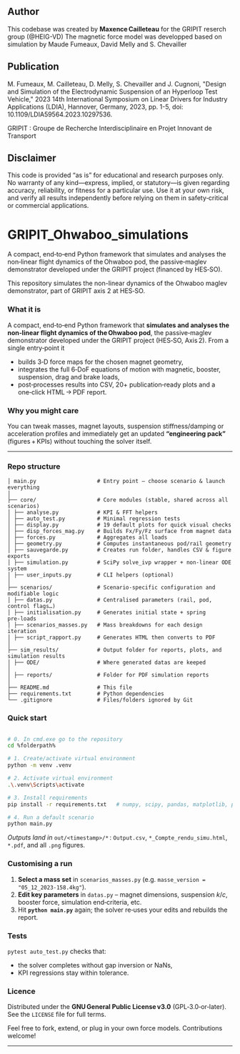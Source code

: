 ## **Author**  
This codebase was created by **Maxence Cailleteau** for the GRIPIT reserch group (@HEIG-VD)
The magnetic force model was developped based on simulation by Maude Fumeaux, David Melly and S. Chevailler

## **Publication**
M. Fumeaux, M. Cailleteau, D. Melly, S. Chevailler and J. Cugnoni, "Design and Simulation of the Electrodynamic Suspension of an Hyperloop Test Vehicle," 2023 14th International Symposium on Linear Drivers for Industry Applications (LDIA), Hannover, Germany, 2023, pp. 1-5, doi: 10.1109/LDIA59564.2023.10297536.

GRIPIT : Groupe de Recherche Interdisciplinaire en Projet Innovant de Transport


## **Disclaimer**
This code is provided “as is” for educational and research purposes only. No warranty of any kind—express, implied, or statutory—is given regarding accuracy, reliability, or fitness for a particular use. Use it at your own risk, and verify all results independently before relying on them in safety‑critical or commercial applications.


# GRIPIT_Ohwaboo_simulations
A compact, end‑to‑end Python framework that simulates and analyses the non‑linear flight dynamics of the Ohwaboo pod, the passive‑maglev demonstrator developed under the GRIPIT project (financed by HES‑SO). 


This repository simulates the non-linear dynamics of the Ohwaboo maglev demonstrator, part of GRIPIT axis 2 at HES‑SO.


### What it is

A compact, end‑to‑end Python framework that **simulates and analyses the non‑linear flight dynamics of the Ohwaboo pod**, the passive‑maglev demonstrator developed under the GRIPIT project (HES‑SO, Axis 2). From a single entry‑point it

* builds 3‑D force maps for the chosen magnet geometry,
* integrates the full 6‑DoF equations of motion with magnetic, booster, suspension, drag and brake loads,
* post‑processes results into CSV, 20+ publication‑ready plots and a one‑click HTML → PDF report.

### Why you might care

You can tweak masses, magnet layouts, suspension stiffness/damping or acceleration profiles and immediately get an updated **“engineering pack”** (figures + KPIs) without touching the solver itself.

---

### Repo structure

```
│ main.py                   # Entry point – choose scenario & launch everything
│
├── core/                   # Core modules (stable, shared across all scenarios)
│ ├── analyse.py            # KPI & FFT helpers
│ ├── auto_test.py          # Minimal regression tests
│ ├── display.py            # 19 default plots for quick visual checks
│ ├── disp_forces_mag.py    # Builds Fx/Fy/Fz surface from magnet data
│ ├── forces.py             # Aggregates all loads
│ ├── geometry.py           # Computes instantaneous pod/rail geometry
│ ├── sauvegarde.py         # Creates run folder, handles CSV & figure exports
│ ├── simulation.py         # SciPy solve_ivp wrapper + non‑linear ODE system
│ ├── user_inputs.py        # CLI helpers (optional)
│
├── scenarios/              # Scenario-specific configuration and modifiable logic
│ ├── datas.py              # Centralised parameters (rail, pod, control flags…)
│ ├── initialisation.py     # Generates initial state + spring pre‑loads
│ ├── scenarios_masses.py   # Mass breakdowns for each design iteration
│ ├── script_rapport.py     # Generates HTML then converts to PDF
│
├── sim_results/            # Output folder for reports, plots, and simulation results
│ ├── ODE/                  # Where generated datas are keeped
│
│ ├── reports/              # Folder for PDF simulation reports
│
├── README.md               # This file
├── requirements.txt        # Python dependencies
└── .gitignore              # Files/folders ignored by Git
```

### Quick start

```bash

# 0. In cmd.exe go to the repository
cd %folderpath%

# 1. Create/activate virtual environment
python -m venv .venv

# 2. Activate virtual environment
.\.venv\Scripts\activate

# 3. Install requirements
pip install -r requirements.txt   # numpy, scipy, pandas, matplotlib, pdfkit…

# 4. Run a default scenario
python main.py
```

*Outputs land in* `out/<timestamp>/*` :
`Output.csv`, `*_Compte_rendu_simu.html`, `*.pdf`, and all `.png` figures.

### Customising a run

1. **Select a mass set** in `scenarios_masses.py` (e.g. `masse_version = "05_12_2023-158.4kg"`).
2. **Edit key parameters** in `datas.py` – magnet dimensions, suspension $k/c$, booster force, simulation end‑criteria, etc.
3. Hit **`python main.py`** again; the solver re‑uses your edits and rebuilds the report.

### Tests

`pytest auto_test.py` checks that:

* the solver completes without gap inversion or NaNs,
* KPI regressions stay within tolerance.

### Licence

Distributed under the **GNU General Public License v3.0** (GPL‑3.0‑or‑later).  
See the `LICENSE` file for full terms.

Feel free to fork, extend, or plug in your own force models. Contributions welcome!

---

